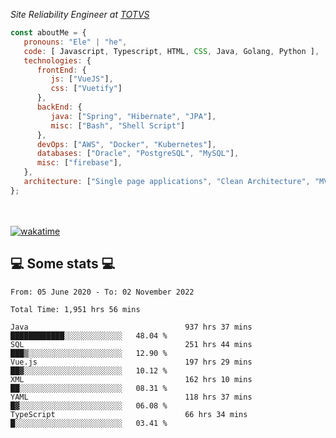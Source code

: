 <p><em>Site Reliability Engineer at <a href="https://www.totvs.com/">TOTVS</a></br>
</em></p>


```javascript
const aboutMe = {
   pronouns: "Ele" | "he",
   code: [ Javascript, Typescript, HTML, CSS, Java, Golang, Python ],
   technologies: {
      frontEnd: {
         js: ["VueJS"],
         css: ["Vuetify"]
      },
      backEnd: {
         java: ["Spring", "Hibernate", "JPA"],
         misc: ["Bash", "Shell Script"]
      },
      devOps: ["AWS", "Docker", "Kubernetes"],
      databases: ["Oracle", "PostgreSQL", "MySQL"],
      misc: ["firebase"],
   },
   architecture: ["Single page applications", "Clean Architecture", "MVC", "Microservices"],
};
```
</br></br>
[![wakatime](https://wakatime.com/badge/user/a3a8ed06-d304-4d6b-bc86-4adc418cdea7.svg)](https://wakatime.com/@a3a8ed06-d304-4d6b-bc86-4adc418cdea7)
<h2>💻 Some stats 💻</h2>

<!--START_SECTION:waka-->

```text
From: 05 June 2020 - To: 02 November 2022

Total Time: 1,951 hrs 56 mins

Java                                   937 hrs 37 mins ████████████░░░░░░░░░░░░░   48.04 %
SQL                                    251 hrs 44 mins ███▒░░░░░░░░░░░░░░░░░░░░░   12.90 %
Vue.js                                 197 hrs 29 mins ██▓░░░░░░░░░░░░░░░░░░░░░░   10.12 %
XML                                    162 hrs 10 mins ██░░░░░░░░░░░░░░░░░░░░░░░   08.31 %
YAML                                   118 hrs 37 mins █▓░░░░░░░░░░░░░░░░░░░░░░░   06.08 %
TypeScript                             66 hrs 34 mins  █░░░░░░░░░░░░░░░░░░░░░░░░   03.41 %
```

<!--END_SECTION:waka-->

